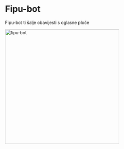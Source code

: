 # Fipu-bot

Fipu-bot ti šalje obavijesti s oglasne ploče

<img src="https://i.imgur.com/RlCwTFh.jpg" alt="fipu-bot" width="375"/>